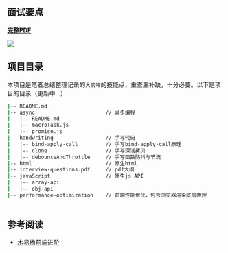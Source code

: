 ## 面试要点

 [**完整PDF**](https://github.com/yayxs/web-interview-questions/blob/master/interview-questions.pdf)

![](https://ftp.bmp.ovh/imgs/2019/11/b9334bab49fa3323.png)

## 项目目录

本项目是笔者总结整理记录的`大前端`的技能点，重查漏补缺，十分必要。以下是项目的目录（更新中…）

```sh
|-- README.md
|-- async						// 异步编程
|   |-- README.md				
|   |-- macroTask.js			
|   |-- promise.js
|-- handwriting					// 手写代码
|   |-- bind-apply-call			// 手写bind-apply-call原理
|   |-- clone					// 手写深浅拷贝
|   |-- debounceAndThrottle		// 手写函数防抖与节流
|-- html						// 原生html
|-- interview-questions.pdf 	// pdf大纲
|-- javaScript 					// 原生js API
|   |-- array-api  
|   |-- obj-api
|-- performance-optimization 	// 前端性能优化，包含浏览器渲染底层原理
 

```

## 参考阅读

- [木易杨前端进阶](https://muyiy.cn/)

